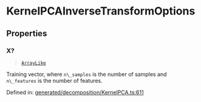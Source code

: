 # KernelPCAInverseTransformOptions

## Properties

### X?

> [`ArrayLike`](../types/ArrayLike.md)

Training vector, where `n\_samples` is the number of samples and `n\_features` is the number of features.

Defined in:  [generated/decomposition/KernelPCA.ts:611](https://github.com/transitive-bullshit/scikit-learn-ts/blob/92ab806/packages/sklearn/src/generated/decomposition/KernelPCA.ts#L611)
